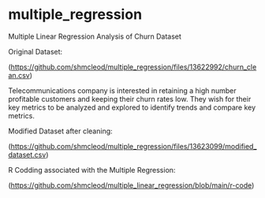 # multiple_regression
Multiple Linear Regression Analysis of Churn Dataset

Original Dataset:

(https://github.com/shmcleod/multiple_regression/files/13622992/churn_clean.csv)

Telecommunications company is interested in retaining a high number profitable customers and keeping their churn rates low. They wish for their key metrics to be analyzed and explored to identify trends and compare key metrics.

Modified Dataset after cleaning:

(https://github.com/shmcleod/multiple_regression/files/13623099/modified_dataset.csv)

R Codding associated with the Multiple Regression:

(https://github.com/shmcleod/multiple_linear_regression/blob/main/r-code)
